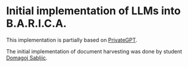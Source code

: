 Initial implementation of LLMs into B.A.R.I.C.A.
================================================

This implementation is partially based on [PrivateGPT](https://github.com/zylon-ai/private-gpt).

The initial implementation of document harvesting was done by student [Domagoj Sabljic](https://github.com/dsabljic/PAP-FOI-docs).
